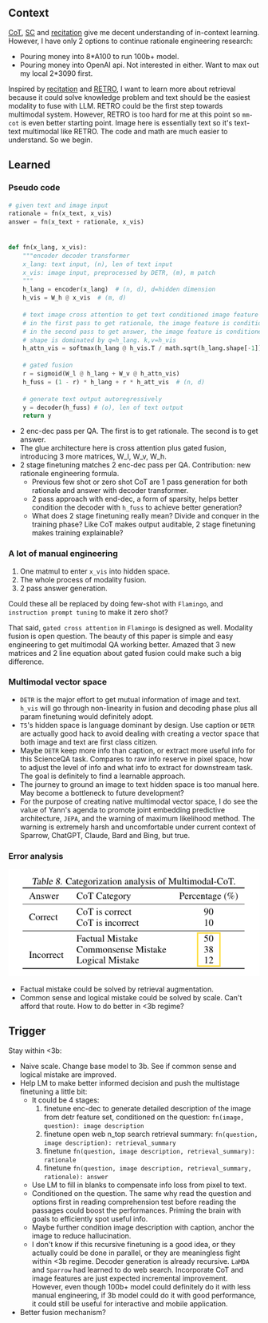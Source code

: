 ## Context
[CoT](https://github.com/lukaemon/seed/tree/main/paper/weiChainThoughtPrompting2022), [SC](https://github.com/lukaemon/seed/tree/main/paper/wangSelfConsistencyImprovesChain2022a) and [recitation](https://github.com/lukaemon/seed/tree/main/paper/sunRecitationAugmentedLanguageModels2022a) give me decent understanding of in-context learning. 
However, I have only 2 options to continue rationale engineering research:
- Pouring money into 8*A100 to run 100b+ model.
- Pouring money into OpenAI api. 
Not interested in either. Want to max out my local 2*3090 first. 

Inspired by [recitation](https://github.com/lukaemon/seed/tree/main/paper/sunRecitationAugmentedLanguageModels2022a) and [RETRO](http://arxiv.org/abs/2112.04426), I want to learn more about retrieval because it could solve knowledge problem and text should be the easiest modality to fuse with LLM. RETRO could be the first step towards multimodal system. However, RETRO is too hard for me at this point so `mm-cot` is even better starting point. Image here is essentially text so it's text-text multimodal like RETRO. The code and math are much easier to understand. So we begin.

## Learned
### Pseudo code
```python
# given text and image input
rationale = fn(x_text, x_vis)
answer = fn(x_text + rationale, x_vis)


def fn(x_lang, x_vis):
    """encoder decoder transformer
    x_lang: text input, (n), len of text input 
    x_vis: image input, preprocessed by DETR, (m), m patch
    """
    h_lang = encoder(x_lang)  # (n, d), d=hidden dimension
    h_vis = W_h @ x_vis  # (m, d)

    # text image cross attention to get text conditioned image feature
    # in the first pass to get rationale, the image feature is conditioned by question
    # in the second pass to get answer, the image feature is conditioned by question plus rationale
    # shape is dominated by q=h_lang. k,v=h_vis
    h_attn_vis = softmax(h_lang @ h_vis.T / math.sqrt(h_lang.shape[-1])) @ h_vis  # (n, d)

    # gated fusion
    r = sigmoid(W_l @ h_lang + W_v @ h_attn_vis)
    h_fuss = (1 - r) * h_lang + r * h_att_vis  # (n, d)

    # generate text output autoregressively
    y = decoder(h_fuss) # (o), len of text output
    return y
```
- 2 enc-dec pass per QA. The first is to get rationale. The second is to get answer.
- The glue architecture here is cross attention plus gated fusion, introducing 3 more matrices, W_l, W_v, W_h.
- 2 stage finetuning matches 2 enc-dec pass per QA. Contribution: new rationale engineering formula.
  - Previous few shot or zero shot CoT are 1 pass generation for both rationale and answer with decoder transformer. 
  - 2 pass approach with end-dec, a form of sparsity, helps better condition the decoder with `h_fuss` to achieve better generation? 
  - What does 2 stage finetuning really mean? Divide and conquer in the training phase? Like CoT makes output auditable, 2 stage finetuning makes training explainable?

### A lot of manual engineering
1. One matmul to enter `x_vis` into hidden space. 
2. The whole process of modality fusion.
3. 2 pass answer generation. 

Could these all be replaced by doing few-shot with `Flamingo`, and `instruction prompt tuning` to make it zero shot? 

That said, `gated cross attention` in `Flamingo` is designed as well. Modality fusion is open question. The beauty of this paper is simple and easy engineering to get multimodal QA working better. Amazed that 3 new matrices and 2 line equation about gated fusion could make such a big difference.

### Multimodal vector space
- `DETR` is the major effort to get mutual information of image and text. `h_vis` will go through non-linearity in fusion and decoding phase plus all param finetuning would definitely adopt. 
- `T5`'s hidden space is language dominant by design. Use caption or `DETR` are actually good hack to avoid dealing with creating a vector space that both image and text are first class citizen. 
- Maybe `DETR` keep more info than caption, or extract more useful info for this ScienceQA task. Compares to raw info reserve in pixel space, how to adjust the level of info and what info to extract for downstream task. The goal is definitely to find a learnable approach. 
- The journey to ground an image to text hidden space is too manual here. May become a bottleneck to future development? 
- For the purpose of creating native multimodal vector space, I do see the value of Yann's agenda to promote joint embedding predictive architecture, `JEPA`, and the warning of maximum likelihood method. The warning is extremely harsh and uncomfortable under current context of Sparrow, ChatGPT, Claude, Bard and Bing, but true. 

### Error analysis
![](asset/error.png)
- Factual mistake could be solved by retrieval augmentation.
- Common sense and logical mistake could be solved by scale. Can't afford that route. How to do better in <3b regime?  

## Trigger
Stay within <3b:
- Naive scale. Change base model to 3b. See if common sense and logical mistake are improved.
- Help LM to make better informed decision and push the multistage finetuning a little bit:
  - It could be 4 stages:
    1. finetune enc-dec to generate detailed description of the image from detr feature set, conditioned on the question: `fn(image, question): image description`
    2. finetune open web n_top search retrieval summary: `fn(question, image description): retrieval_summary`
    3. finetune `fn(question, image description, retrieval_summary): rationale`
    4. finetune `fn(question, image description, retrieval_summary, rationale): answer`
  - Use LM to fill in blanks to compensate info loss from pixel to text. 
  - Conditioned on the question. The same why read the question and options first in reading comprehension test before reading the passages could boost the performances. Priming the brain with goals to efficiently spot useful info.
  - Maybe further condition image description with caption, anchor the image to reduce hallucination.
  - I don't know if this recursive finetuning is a good idea, or they actually could be done in parallel, or they are meaningless fight within <3b regime. Decoder generation is already recursive. `LaMDA` and `Sparrow` had learned to do web search. Incorporate CoT and image features are just expected incremental improvement. However, even though 100b+ model could definitely do it with less manual engineering, if 3b model could do it with good performance, it could still be useful for interactive and mobile application.
- Better fusion mechanism? 
